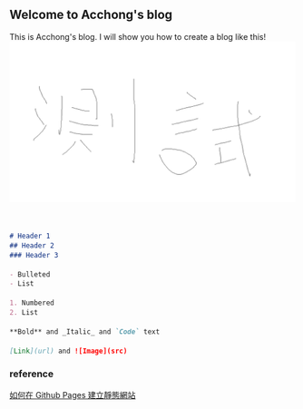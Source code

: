 ## Welcome to Acchong's blog

This is Acchong's blog. I will show you how to create a blog like this!
![test](/pic/測試.png)
```markdown


# Header 1
## Header 2
### Header 3

- Bulleted
- List

1. Numbered
2. List

**Bold** and _Italic_ and `Code` text

[Link](url) and ![Image](src)
```

### reference

[如何在 Github Pages 建立靜態網站](https://www.youtube.com/watch?v=bU0f1IvUcZA)

